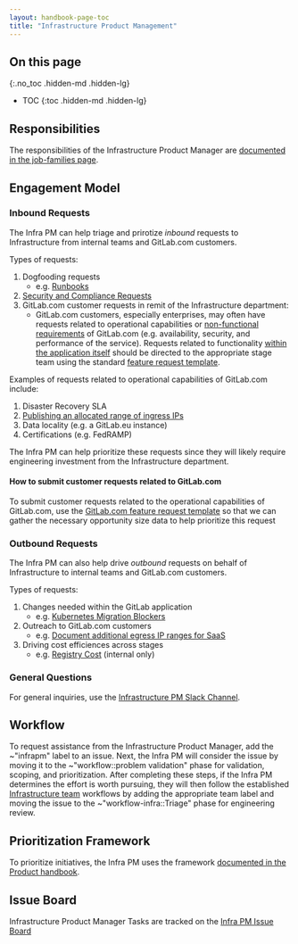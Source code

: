 ```yaml
---
layout: handbook-page-toc
title: "Infrastructure Product Management"
---
```


## On this page
{:.no_toc .hidden-md .hidden-lg}

- TOC
{:toc .hidden-md .hidden-lg}

## Responsibilities

The responsibilities of the Infrastructure Product Manager are [documented in the job-families page](https://handbook.gitlab.com/job-families/product/product-manager/#infrastructure).

## Engagement Model
### Inbound Requests
The Infra PM can help triage and prirotize *inbound* requests to Infrastructure from internal teams and GitLab.com customers.

Types of requests:
1. Dogfooding requests
   - e.g. [Runbooks](https://gitlab.com/gitlab-com/gl-infra/infrastructure/-/issues/10748)
1. [Security and Compliance Requests](https://gitlab.com/gitlab-com/gl-infra/infrastructure/-/issues/10982)
1. GitLab.com customer requests in remit of the Infrastructure department:
   - GitLab.com customers, especially enterprises, may often have requests related to operational capabilities or [non-functional requirements](https://en.wikipedia.org/wiki/Non-functional_requirement) of GitLab.com (e.g. availability, security, and performance of the service). Requests related to functionality [within the application itself](https://gitlab.com/gitlab-org/gitlab/) should be directed to the appropriate stage team using the standard [feature request template](https://gitlab.com/gitlab-org/gitlab/-/blob/master/.gitlab/issue_templates/Feature%20proposal%20-%20detailed.md).

Examples of requests related to operational capabilities of GitLab.com include:
1. Disaster Recovery SLA
1. [Publishing an allocated range of ingress IPs](https://gitlab.com/gitlab-com/gl-infra/infrastructure/-/issues/10768)
1. Data locality (e.g. a GitLab.eu instance) 
1. Certifications (e.g. FedRAMP)

The Infra PM can help prioritize these requests since they will likely require engineering investment from the Infrastructure department. 

#### How to submit customer requests related to GitLab.com

To submit customer requests related to the operational capabilities of GitLab.com, use the [GitLab.com feature request template](https://gitlab.com/gitlab-com/gl-infra/infrastructure/-/issues/new?issuable_template=request-gitlab-com) so that we can gather the necessary opportunity size data to help prioritize this request

### Outbound Requests
The Infra PM can also help drive *outbound* requests on behalf of Infrastructure to internal teams and GitLab.com customers. 

Types of requests:
1. Changes needed within the GitLab application
   - e.g. [Kubernetes Migration Blockers](https://gitlab.com/groups/gitlab-org/-/boards/1836252?label_name[]=kubernetes-migration-blocker)
1. Outreach to GitLab.com customers
   - e.g. [Document additional egress IP ranges for SaaS](https://gitlab.com/gitlab-org/gitlab/-/merge_requests/37444)
1. Driving cost efficiences across stages
   - e.g. [Registry Cost](https://gitlab.com/gitlab-com/gl-infra/infrastructure/-/issues/8163) (internal only)

### General Questions
For general inquiries, use the [Infrastructure PM Slack Channel](https://gitlab.slack.com/archives/infra-product).

## Workflow
To request assistance from the Infrastructure Product Manager, add the ~"infrapm" label to an issue. Next, the Infra PM will consider the issue by moving it to the ~"workflow::problem validation" phase for validation, scoping, and prioritization. After completing these steps, if the Infra PM determines the effort is worth pursuing, they will then follow the established [Infrastructure team](https://about.gitlab.com/handbook/engineering/infrastructure/#teams) workflows by adding the appropriate team label and moving the issue to the ~"workflow-infra::Triage" phase for engineering review.

## Prioritization Framework
To prioritize initiatives, the Infra PM uses the framework [documented in the Product handbook](https://about.gitlab.com/handbook/product/product-processes/#prioritization).

## Issue Board
Infrastructure Product Manager Tasks are tracked on the [Infra PM Issue Board](https://gitlab.com/groups/gitlab-com/gl-infra/-/boards/1880375?label_name[]=infrapm)